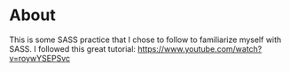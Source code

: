 # About

This is some SASS practice that I chose to follow to familiarize myself with SASS. I followed this great tutorial: https://www.youtube.com/watch?v=roywYSEPSvc
